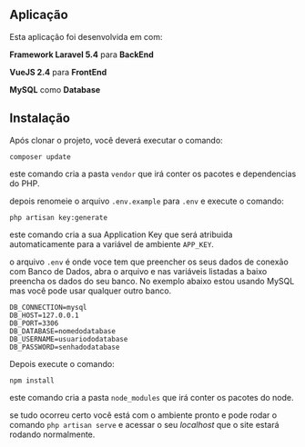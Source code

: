 ## Aplicação
 


Esta aplicação foi desenvolvida em com:

**Framework Laravel 5.4** para **BackEnd** 

**VueJS 2.4** para **FrontEnd**

**MySQL** como **Database**

## Instalação

Após clonar o projeto, você deverá executar o comando:

    composer update

este comando cria a pasta `vendor` que irá conter os pacotes e dependencias do PHP.

depois renomeie o arquivo `.env.example` para `.env` e execute o comando:

    php artisan key:generate
    
este comando cria a sua Application Key que será atribuida automaticamente para a variável de ambiente `APP_KEY`. 

o arquivo `.env` é onde voce tem que preencher os seus dados de conexão com Banco de Dados, abra o arquivo e nas variáveis listadas a baixo preencha os dados do seu banco. No exemplo abaixo estou usando MySQL mas você pode usar qualquer outro banco.

    DB_CONNECTION=mysql
    DB_HOST=127.0.0.1
    DB_PORT=3306
    DB_DATABASE=nomedodatabase
    DB_USERNAME=usuariododatabase
    DB_PASSWORD=senhadodatabase

Depois execute o comando:

    npm install
    
este comando cria a pasta `node_modules` que irá conter os pacotes do node.

se tudo ocorreu certo você está com o ambiente pronto e pode rodar o comando `php artisan serve` e acessar o seu _localhost_ que o site estará rodando normalmente.
